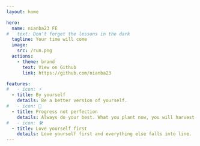 ```yaml
---
layout: home

hero:
  name: nianba23 FE
#   text: Don’t forget the lessons in the dark
  tagline: Your time will come
  image:
    src: /run.png
  actions:
    - theme: brand
      text: View on Github
      link: https://github.com/nianba23

features:
#   - icon: ⚡️
  - title: By yourself
    details: Be a better version of yourself.
#   - icon: 🖖
  - title: Progress not perfection
    details: Always do your best. What you plant now, you will harvest later.
#   - icon: 🛠️️
  - title: Love yourself first
    details: Love yourself first and everything else falls into line.
---
```


